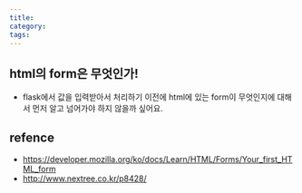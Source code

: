 ```yaml
---
title: 
category:
tags:
--- 
```


## html의 form은 무엇인가!

- flask에서 값을 입력받아서 처리하기 이전에 html에 있는 form이 무엇인지에 대해서 먼저 알고 넘어가야 하지 않을까 싶어요. 



## refence

- <https://developer.mozilla.org/ko/docs/Learn/HTML/Forms/Your_first_HTML_form>
- <http://www.nextree.co.kr/p8428/>